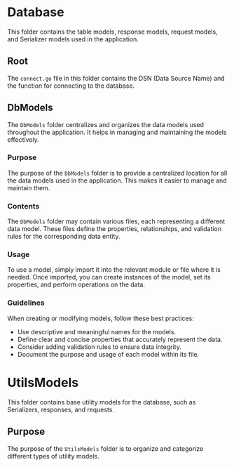 # Database

This folder contains the table models, response models, request models, and Serializer models used in the application.

## Root

The `connect.go` file in this folder contains the DSN (Data Source Name) and the function for connecting to the database.

## DbModels

The `DbModels` folder centralizes and organizes the data models used throughout the application. It helps in managing and maintaining the models effectively.

### Purpose

The purpose of the `DbModels` folder is to provide a centralized location for all the data models used in the application. This makes it easier to manage and maintain them.

### Contents

The `DbModels` folder may contain various files, each representing a different data model. These files define the properties, relationships, and validation rules for the corresponding data entity.

### Usage

To use a model, simply import it into the relevant module or file where it is needed. Once imported, you can create instances of the model, set its properties, and perform operations on the data.

### Guidelines

When creating or modifying models, follow these best practices:

- Use descriptive and meaningful names for the models.
- Define clear and concise properties that accurately represent the data.
- Consider adding validation rules to ensure data integrity.
- Document the purpose and usage of each model within its file.

# UtilsModels

This folder contains base utility models for the database, such as Serializers, responses, and requests.

## Purpose

The purpose of the `UtilsModels` folder is to organize and categorize different types of utility models.

